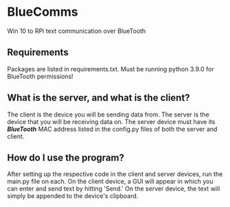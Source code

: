 # BlueComms
Win 10 to RPi text communication over BlueTooth

## Requirements
Packages are listed in requirements.txt. Must be running python 3.9.0 for BlueTooth permissions!

## What is the server, and what is the client?
The client is the device you will be sending data from. The server is the device that you will be receiving data on. The server device must have its <i><b>BlueTooth</b></i> MAC address listed in the config.py files of both the server and client.

## How do I use the program?
After setting up the respective code in the client and server devices, run the main.py file on each. On the client device, a GUI will appear in which you can enter and send text by hitting 'Send.' On the server device, the text will simply be appended to the device's clipboard.

